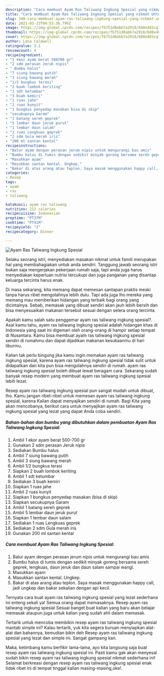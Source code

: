 ```yaml
---
description: "Cara membuat Ayam Ras Taliwang Ingkung Spesial yang nikmat Untuk Jualan"
title: "Cara membuat Ayam Ras Taliwang Ingkung Spesial yang nikmat Untuk Jualan"
slug: 340-cara-membuat-ayam-ras-taliwang-ingkung-spesial-yang-nikmat-untuk-jualan
date: 2021-03-23T04:53:36.796Z
image: https://img-global.cpcdn.com/recipes/fb751d8abb7a2918/680x482cq70/ayam-ras-taliwang-ingkung-spesial-foto-resep-utama.jpg
thumbnail: https://img-global.cpcdn.com/recipes/fb751d8abb7a2918/680x482cq70/ayam-ras-taliwang-ingkung-spesial-foto-resep-utama.jpg
cover: https://img-global.cpcdn.com/recipes/fb751d8abb7a2918/680x482cq70/ayam-ras-taliwang-ingkung-spesial-foto-resep-utama.jpg
author: Lena Caldwell
ratingvalue: 3.1
reviewcount: 4
recipeingredient:
- "1 ekor ayam berat 500700 gr"
- "2 sdm perasan Jeruk nipis"
- " Bumbu halus"
- "7 siung bawang putih"
- "3 siung bawang merah"
- "1/2 bungkus terasi"
- "2 buah lombok keriting"
- "1 sdt ketumbar"
- "3 buah kemiri"
- "1 ruas jahe"
- "2 ruas kunyit"
- "1 bungkus penyedap masakan bisa di skip"
- "secukupnya Garam"
- "1 batang sereh geprek"
- "5 lembar daun jeruk purut"
- "1 lembar daun salam"
- "1 ruas Lengkuas geprek"
- "2 sdm Gula merah iris"
- "200 ml santan kental"
recipeinstructions:
- "Balur ayam dengan perasan jerum nipis untuk mengurangi bau amis"
- "Bumbu halus di tumis dengan sedikit minyak goreng bersama sereh geprek, lengkuas, daun jeruk dan daun salam sampai wangi."
- "Masukkan ayam"
- "Masukkan santan kental. Ungkep."
- "Bakar di atas arang atau teplon. Saya masak menggunakan happy call, jadi ungkep dan bakar sekalian dengan api kecil."
categories:
- Resep
tags:
- ayam
- ras
- taliwang

katakunci: ayam ras taliwang 
nutrition: 212 calories
recipecuisine: Indonesian
preptime: "PT37M"
cooktime: "PT41M"
recipeyield: "2"
recipecategory: Dinner

---
```



![Ayam Ras Taliwang Ingkung Spesial](https://img-global.cpcdn.com/recipes/fb751d8abb7a2918/680x482cq70/ayam-ras-taliwang-ingkung-spesial-foto-resep-utama.jpg)

Selaku seorang istri, menyediakan masakan nikmat untuk famili merupakan hal yang membahagiakan untuk anda sendiri. Tanggung jawab seorang istri bukan saja mengerjakan pekerjaan rumah saja, tapi anda juga harus menyediakan keperluan nutrisi tercukupi dan juga panganan yang disantap keluarga tercinta harus enak.

Di masa  sekarang, kita memang dapat memesan santapan praktis meski tanpa harus ribet mengolahnya lebih dulu. Tapi ada juga lho mereka yang memang mau memberikan hidangan yang terbaik bagi orang yang dicintainya. Sebab, memasak yang dibuat sendiri akan jauh lebih bersih dan bisa menyesuaikan makanan tersebut sesuai dengan selera orang tercinta. 



Apakah kamu salah satu penggemar ayam ras taliwang ingkung spesial?. Asal kamu tahu, ayam ras taliwang ingkung spesial adalah hidangan khas di Indonesia yang saat ini digemari oleh orang-orang di hampir setiap tempat di Nusantara. Kamu bisa membuat ayam ras taliwang ingkung spesial sendiri di rumahmu dan dapat dijadikan makanan kesukaanmu di hari liburmu.

Kalian tak perlu bingung jika kamu ingin memakan ayam ras taliwang ingkung spesial, karena ayam ras taliwang ingkung spesial tidak sulit untuk didapatkan dan kita pun bisa mengolahnya sendiri di rumah. ayam ras taliwang ingkung spesial boleh dibuat lewat beragam cara. Sekarang sudah banyak resep modern yang membuat ayam ras taliwang ingkung spesial lebih lezat.

Resep ayam ras taliwang ingkung spesial pun sangat mudah untuk dibuat, lho. Kamu jangan ribet-ribet untuk memesan ayam ras taliwang ingkung spesial, karena Kalian dapat menyajikan sendiri di rumah. Bagi Kita yang akan mencobanya, berikut cara untuk menyajikan ayam ras taliwang ingkung spesial yang lezat yang dapat Anda coba sendiri.

<!--inarticleads1-->

##### Bahan-bahan dan bumbu yang dibutuhkan dalam pembuatan Ayam Ras Taliwang Ingkung Spesial:

1. Ambil 1 ekor ayam berat 500-700 gr
1. Gunakan 2 sdm perasan Jeruk nipis
1. Sediakan  Bumbu halus
1. Ambil 7 siung bawang putih
1. Ambil 3 siung bawang merah
1. Ambil 1/2 bungkus terasi
1. Siapkan 2 buah lombok keriting
1. Ambil 1 sdt ketumbar
1. Sediakan 3 buah kemiri
1. Siapkan 1 ruas jahe
1. Ambil 2 ruas kunyit
1. Siapkan 1 bungkus penyedap masakan (bisa di skip)
1. Siapkan secukupnya Garam
1. Ambil 1 batang sereh geprek
1. Ambil 5 lembar daun jeruk purut
1. Siapkan 1 lembar daun salam
1. Sediakan 1 ruas Lengkuas geprek
1. Sediakan 2 sdm Gula merah iris
1. Gunakan 200 ml santan kental




<!--inarticleads2-->

##### Cara membuat Ayam Ras Taliwang Ingkung Spesial:

1. Balur ayam dengan perasan jerum nipis untuk mengurangi bau amis
1. Bumbu halus di tumis dengan sedikit minyak goreng bersama sereh geprek, lengkuas, daun jeruk dan daun salam sampai wangi.
1. Masukkan ayam
1. Masukkan santan kental. Ungkep.
1. Bakar di atas arang atau teplon. Saya masak menggunakan happy call, jadi ungkep dan bakar sekalian dengan api kecil.




Ternyata cara buat ayam ras taliwang ingkung spesial yang lezat sederhana ini enteng sekali ya! Semua orang dapat memasaknya. Resep ayam ras taliwang ingkung spesial Sesuai banget buat kalian yang baru akan belajar memasak ataupun juga untuk kalian yang sudah ahli dalam memasak.

Tertarik untuk mencoba membikin resep ayam ras taliwang ingkung spesial mantab simple ini? Kalau tertarik, yuk kita segera buruan menyiapkan alat-alat dan bahannya, kemudian bikin deh Resep ayam ras taliwang ingkung spesial yang lezat dan simple ini. Sangat gampang kan. 

Maka, ketimbang kamu berfikir lama-lama, ayo kita langsung saja buat resep ayam ras taliwang ingkung spesial ini. Pasti kamu gak akan menyesal sudah bikin resep ayam ras taliwang ingkung spesial nikmat sederhana ini! Selamat berkreasi dengan resep ayam ras taliwang ingkung spesial enak tidak ribet ini di tempat tinggal kalian masing-masing,oke!.

